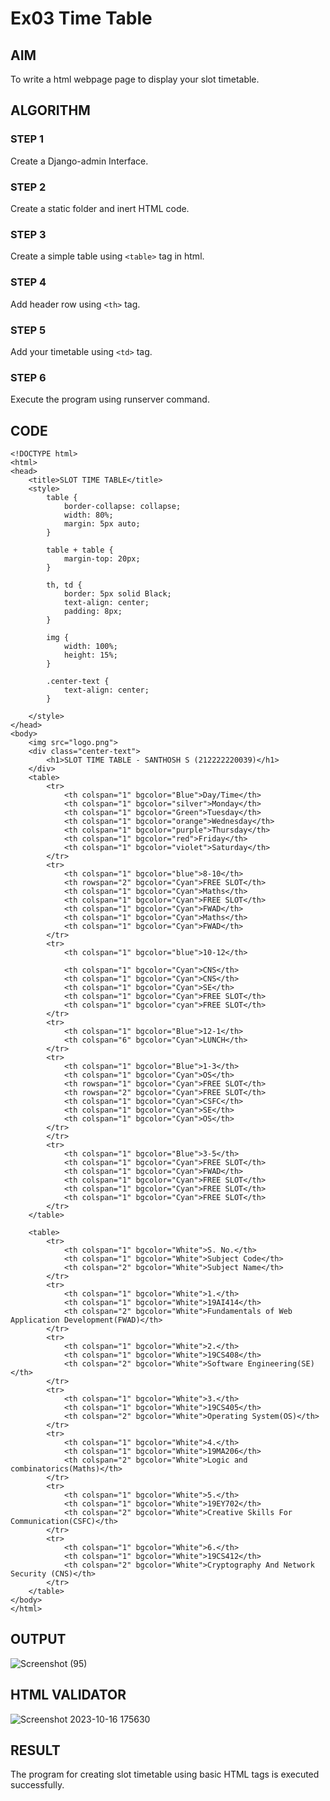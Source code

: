 # Ex03 Time Table

## AIM
To write a html webpage page to display your slot timetable.

## ALGORITHM
### STEP 1
Create a Django-admin Interface.

### STEP 2
Create a static folder and inert HTML code.

### STEP 3
Create a simple table using ```<table>``` tag in html.

### STEP 4
Add header row using ```<th>``` tag.

### STEP 5
Add your timetable using ```<td>``` tag.

### STEP 6
Execute the program using runserver command.

## CODE
```
<!DOCTYPE html>
<html>
<head>
    <title>SLOT TIME TABLE</title>
    <style>
        table {
            border-collapse: collapse;
            width: 80%;
            margin: 5px auto;
        }

        table + table {
            margin-top: 20px;
        }

        th, td {
            border: 5px solid Black;
            text-align: center;
            padding: 8px;
        }

        img {
            width: 100%;
            height: 15%;
        }

        .center-text {
            text-align: center;
        }
        
    </style>
</head>
<body>
    <img src="logo.png">
    <div class="center-text">
        <h1>SLOT TIME TABLE - SANTHOSH S (212222220039)</h1>
    </div>
    <table>
        <tr>
            <th colspan="1" bgcolor="Blue">Day/Time</th>
            <th colspan="1" bgcolor="silver">Monday</th>
            <th colspan="1" bgcolor="Green">Tuesday</th>
            <th colspan="1" bgcolor="orange">Wednesday</th>
            <th colspan="1" bgcolor="purple">Thursday</th>
            <th colspan="1" bgcolor="red">Friday</th>
            <th colspan="1" bgcolor="violet">Saturday</th>
        </tr>
        <tr>
            <th colspan="1" bgcolor="blue">8-10</th>
            <th rowspan="2" bgcolor="Cyan">FREE SLOT</th>
            <th colspan="1" bgcolor="Cyan">Maths</th>
            <th colspan="1" bgcolor="Cyan">FREE SLOT</th>
            <th colspan="1" bgcolor="Cyan">FWAD</th>
            <th colspan="1" bgcolor="Cyan">Maths</th>
            <th colspan="1" bgcolor="Cyan">FWAD</th>
        </tr>
        <tr>
            <th colspan="1" bgcolor="blue">10-12</th>
    
            <th colspan="1" bgcolor="Cyan">CNS</th>
            <th colspan="1" bgcolor="Cyan">CNS</th>
            <th colspan="1" bgcolor="Cyan">SE</th>
            <th colspan="1" bgcolor="Cyan">FREE SLOT</th>
            <th colspan="1" bgcolor="cyan">FREE SLOT</th>
        </tr>
        <tr>
            <th colspan="1" bgcolor="Blue">12-1</th>
            <th colspan="6" bgcolor="Cyan">LUNCH</th>
        </tr>
        <tr>
            <th colspan="1" bgcolor="Blue">1-3</th>
            <th colspan="1" bgcolor="Cyan">OS</th>
            <th rowspan="1" bgcolor="Cyan">FREE SLOT</th>
            <th rowspan="2" bgcolor="Cyan">FREE SLOT</th>
            <th colspan="1" bgcolor="Cyan">CSFC</th>
            <th colspan="1" bgcolor="Cyan">SE</th>
            <th colspan="1" bgcolor="Cyan">OS</th>
        </tr>
        </tr>
        <tr>
            <th colspan="1" bgcolor="Blue">3-5</th>
            <th colspan="1" bgcolor="Cyan">FREE SLOT</th>
            <th colspan="1" bgcolor="Cyan">FWAD</th>
            <th colspan="1" bgcolor="Cyan">FREE SLOT</th>
            <th colspan="1" bgcolor="Cyan">FREE SLOT</th>
            <th colspan="1" bgcolor="Cyan">FREE SLOT</th>
        </tr>
    </table>

    <table>
        <tr>
            <th colspan="1" bgcolor="White">S. No.</th>
            <th colspan="1" bgcolor="White">Subject Code</th>
            <th colspan="2" bgcolor="White">Subject Name</th>
        </tr>
        <tr>
            <th colspan="1" bgcolor="White">1.</th>
            <th colspan="1" bgcolor="White">19AI414</th>
            <th colspan="2" bgcolor="White">Fundamentals of Web Application Development(FWAD)</th>
        </tr>
        <tr>
            <th colspan="1" bgcolor="White">2.</th>
            <th colspan="1" bgcolor="White">19CS408</th>
            <th colspan="2" bgcolor="White">Software Engineering(SE)</th>        
        </tr>
        <tr>
            <th colspan="1" bgcolor="White">3.</th>
            <th colspan="1" bgcolor="White">19CS405</th>
            <th colspan="2" bgcolor="White">Operating System(OS)</th> 
        </tr>
        <tr>
            <th colspan="1" bgcolor="White">4.</th>
            <th colspan="1" bgcolor="White">19MA206</th>
            <th colspan="2" bgcolor="White">Logic and combinatorics(Maths)</th> 
        </tr>
        <tr>
            <th colspan="1" bgcolor="White">5.</th>
            <th colspan="1" bgcolor="White">19EY702</th>
            <th colspan="2" bgcolor="White">Creative Skills For Communication(CSFC)</th> 
        </tr>
        <tr>
            <th colspan="1" bgcolor="White">6.</th>
            <th colspan="1" bgcolor="White">19CS412</th>
            <th colspan="2" bgcolor="White">Cryptography And Network Security (CNS)</th> 
        </tr>
    </table>
</body>
</html>
```

## OUTPUT
![Screenshot (95)](https://github.com/santhoshs2004/slot/assets/129157717/bf2bc04c-12d7-4667-89f1-70be46dbf017)



## HTML VALIDATOR
![Screenshot 2023-10-16 175630](https://github.com/santhoshs2004/slot/assets/129157717/a4855eb3-1786-4123-9ada-99da666cf2a6)


## RESULT
The program for creating slot timetable using basic HTML tags is executed successfully.
